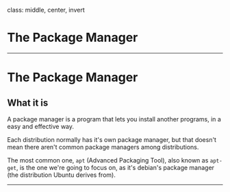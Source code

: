 class: middle, center, invert

# The Package Manager

---

# The Package Manager

## What it is

A package manager is a program that lets you install another programs, in a easy and effective way.

Each distribution normally has it's own package manager, but that doesn't mean there aren't common
package managers among distributions.

The most common one, `apt` (Advanced Packaging Tool), also known as `apt-get`, is the one we're
going to focus on, as it's debian's package manager (the distribution Ubuntu derives from).

---
